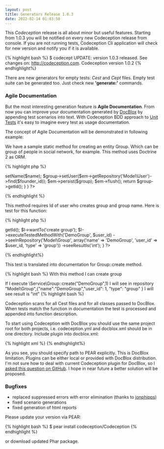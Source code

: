 ```yaml
---
layout: post
title: Generators Release 1.0.3
date: 2012-02-14 01:03:50
---
```


This *Codeception* release is all about minor but useful features. Starting from 1.0.3 you will be notified on every new Codeception release from console. 
If you are not running tests, Codeception Cli application will check for new version and notify you if it is available.

{% highlight bash %}
$ codecept
UPDATE: version 1.0.3 released. See changes on: http://codeception.com.
Codeception version 1.0.2
{% endhighlight%}

There are new generators for empty tests: *Cest* and *Cept* files. Empty test suite can be generated too. Just check new **'generate:'** commands. 

### Agile Documentation

But the most interesting  generation feature is **Agile Documentation**. From now you can improve your documentation generated by [DocBlox](http://www.docblox-project.org/) by appending test scenarios into text. With Codeception BDD approach to [Unit Tests](http://codeception.com/docs/06-UnitTestsAndBDD) it's easy to imagine every test as usage documentation.

The concept of Agile Documentation will be demonstrated in following example:

We have a sample static method for creating an entity Group. Which can be group of people in social network, for example.
This method uses Doctrine 2 as ORM.

{% highlight php %}
<?php
class Group {
	
	// This creates new group by user
	public static function create($name, $founder_id)
	{		
		$em = self::$entityManager;

		$group = new \Model\Group;
		$group->setName($name);
		$group->setUser($em->getRepository('Model\User')->find($founder_id));
		$em->persist($group);
		$em->flush();

		return $group->getId();
	}
}
?>
{% endhighlight %}

This method requires Id of user who creates group and group name. Here is test for this function:

{% highlight php %}
<?php
    public function create(\CodeGuy $I)
    {
    	$user_id = Fixtures::get('valid_user')->getId();

        $I->wantTo('create group');
        $I->executeTestedMethodWith('DemoGroup', $user_id)
            ->seeInRepository('Model\Group', array('name' => 'DemoGroup', 'user_id' => $user_id, 'type' => 'group'))
            ->seeResultIs('int');
    }
?>    
{% endhighlight%}    

This test is translated into documentation for Group::create method.

{% highlight bash %}
With this method I can create group

If I execute \Service\Group::create("DemoGroup",1)
I will see in repository "Model\Group",{"name":"DemoGroup","user_id": 1, "type": "group" }
I will see result is "int"
{% highlight bash %}

Codeception scans for all Cest files and for all classes passed to DocBlox. When tests match the function in documentation the test is processed and appended into function description.

To start using Codeception with DocBlox you should use the same project root for both projects, i.e. codeception.yml and docblox.xml should be in one directory.
Include plugin into docblox.xml:

{% highlight xml %}
    <plugins>
        <plugin path="{FULL-PATH-TO-PEAR}/Codeception/plugins/DocBlox/Codeception">
        </plugin>
    </plugins>
{% endhighlight%}

As you see, you should specify path to PEAR explicitly. This is DocBlox limitation. Plugins can be either local or provided with DocBlox distribution. I'm not sure how to deal with current Codeception plugin for DocBlox, so I [asked this question on GitHub](https://github.com/docblox/docblox/issues/370). I hope in near future a better solution will be proposed.

### Bugfixes

* replaced suppressed errors with error elimination (thanks to [jonphipps](https://github.com/jonphipps))
* fixed scenario generations
* fixed generation of html reports

Please update your version via PEAR:

{% highlight bash %}
$ pear install codeception/Codeception
{% endhighlight %}

or download updated Phar package.